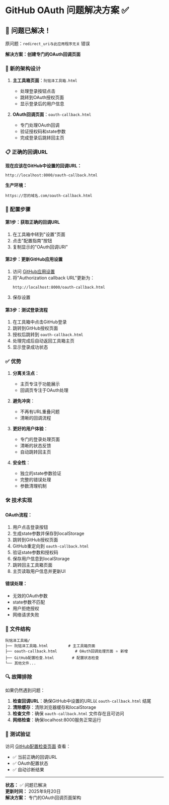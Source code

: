 # GitHub OAuth 问题解决方案 ✅

## 🎉 问题已解决！

原问题：`redirect_uri与此应用程序无关` 错误

**解决方案：创建专门的OAuth回调页面**

### 🔧 新的架构设计

1. **主工具箱页面**：`阮铭泽工具箱.html`
   - 处理登录按钮点击
   - 跳转到OAuth授权页面
   - 显示登录后的用户信息

2. **OAuth回调页面**：`oauth-callback.html`
   - 专门处理OAuth回调
   - 验证授权码和state参数
   - 完成登录后跳转回主页

### 📋 正确的回调URL

**现在应该在GitHub中设置的回调URL：**
```
http://localhost:8000/oauth-callback.html
```

**生产环境：**
```
https://您的域名.com/oauth-callback.html
```

### 🔧 配置步骤

#### 第1步：获取正确的回调URL
1. 在工具箱中转到"设置"页面
2. 点击"配置指南"按钮
3. 复制显示的"OAuth回调URI"

#### 第2步：更新GitHub应用设置
1. 访问 [GitHub应用设置](https://github.com/settings/applications/3173070)
2. 将"Authorization callback URL"更新为：
   ```
   http://localhost:8000/oauth-callback.html
   ```
3. 保存设置

#### 第3步：测试登录流程
1. 在工具箱中点击GitHub登录
2. 跳转到GitHub授权页面
3. 授权后跳转到 `oauth-callback.html`
4. 处理完成后自动返回工具箱主页
5. 显示登录成功状态

### ✅ 优势

1. **分离关注点**：
   - 主页专注于功能展示
   - 回调页专注于OAuth处理

2. **避免冲突**：
   - 不再有URL重叠问题
   - 清晰的回调流程

3. **更好的用户体验**：
   - 专门的登录处理页面
   - 清晰的状态反馈
   - 自动跳转回主页

4. **安全性**：
   - 独立的state参数验证
   - 完整的错误处理
   - 参数清理机制

### 🛠️ 技术实现

#### OAuth流程：
1. 用户点击登录按钮
2. 生成state参数并保存到localStorage
3. 跳转到GitHub授权页面
4. GitHub重定向到 `oauth-callback.html`
5. 验证state参数和授权码
6. 保存用户信息到localStorage
7. 跳转回主工具箱页面
8. 主页读取用户信息并更新UI

#### 错误处理：
- 无效的OAuth参数
- state参数不匹配
- 用户拒绝授权
- 网络请求失败

### 📂 文件结构

```
阮铭泽工具箱/
├── 阮铭泽工具箱.html         # 主工具箱页面
├── oauth-callback.html        # OAuth回调处理页面 ⭐ 新增
├── GitHub配置检查.html        # 配置状态检查
└── 其他文件...
```

### 🔍 故障排除

如果仍然遇到问题：

1. **检查回调URL**：确保GitHub中设置的URL以 `oauth-callback.html` 结尾
2. **清除缓存**：清除浏览器缓存和localStorage
3. **检查文件**：确保 `oauth-callback.html` 文件存在且可访问
4. **网络检查**：确保localhost:8000服务正常运行

### 🎯 测试验证

访问 [GitHub配置检查页面](GitHub配置检查.html) 查看：
- ✅ 当前正确的回调URL
- ✅ OAuth配置状态
- ✅ 自动诊断结果

---

**状态：** ✅ 问题已解决  
**更新时间：** 2025年9月20日  
**解决方案：** 专门的OAuth回调页面架构